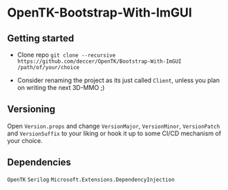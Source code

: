 # OpenTK-Bootstrap-With-ImGUI

## Getting started

- Clone repo
  `git clone --recursive https://github.com/deccer/OpenTK/Bootstrap-With-ImGUI /path/of/your/choice`

- Consider renaming the project as its just called `Client`, unless you plan on writing the next 3D-MMO ;)

## Versioning

Open `Version.props` and change `VersionMajor`, `VersionMinor`, `VersionPatch` and `VersionSuffix` to your liking or hook it up to some CI/CD mechanism of your choice.

## Dependencies

`OpenTK` `Serilog` `Microsoft.Extensions.DependencyInjection`
